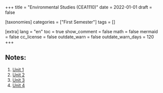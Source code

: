 +++
title = "Environmental Studies (CEA1110)"
date = 2022-01-01
draft = false

[taxonomies]
categories = ["First Semester"]
tags = []

[extra]
lang = "en"
toc = true
show_comment = false
math = false
mermaid = false
cc_license = false
outdate_warn = false
outdate_warn_days = 120
+++

<h2>Notes:</h2>


1. <a href="https://api.amu.ac.in/storage/file/study_material/1522455073_10059211.pdf" target="_blank">Unit 1</a>
2. <a href="https://api.amu.ac.in/storage//file/study_material/99997831.pdf" target="_blank">Unit 2</a>
3. <a href="https://api.amu.ac.in/storage//file/study_material/99997832.pdf" target="_blank">Unit 3</a>
4. <a href="https://api.amu.ac.in/storage/file/study_material/766870693_10059211.pdf" target="_blank">Unit 4</a>



